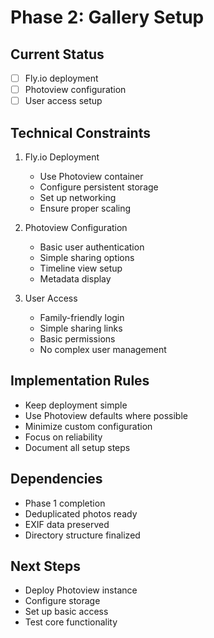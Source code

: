 # Phase 2: Gallery Setup

## Current Status

- [ ] Fly.io deployment
- [ ] Photoview configuration
- [ ] User access setup

## Technical Constraints

1. Fly.io Deployment

   - Use Photoview container
   - Configure persistent storage
   - Set up networking
   - Ensure proper scaling

2. Photoview Configuration

   - Basic user authentication
   - Simple sharing options
   - Timeline view setup
   - Metadata display

3. User Access
   - Family-friendly login
   - Simple sharing links
   - Basic permissions
   - No complex user management

## Implementation Rules

- Keep deployment simple
- Use Photoview defaults where possible
- Minimize custom configuration
- Focus on reliability
- Document all setup steps

## Dependencies

- Phase 1 completion
- Deduplicated photos ready
- EXIF data preserved
- Directory structure finalized

## Next Steps

- Deploy Photoview instance
- Configure storage
- Set up basic access
- Test core functionality
